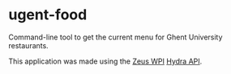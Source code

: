 # ugent-food
Command-line tool to get the current menu for Ghent University restaurants.

This application was made using the [Zeus WPI](https://github.com/ZeusWPI) [Hydra API](https://github.com/ZeusWPI/hydra/blob/master/api-resto-02.md).
